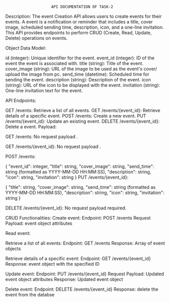                         API DOCUMENTATION OF TASK-2

Description:
The event Creation API allows users to create events for their events. A event is a notification or reminder that includes a title, cover image, scheduled sending time, description, icon, and a one-line invitation. This API provides endpoints to perform CRUD (Create, Read, Update, Delete) operations on events.

Object Data Model:

id (integer): Unique identifier for the event.
event_id (integer): ID of the event the event is associated with.
title (string): Title of the event.
cover_image (string): URL of the image to be used as the event's cover/ upload the image from pc.
send_time (datetime): Scheduled time for sending the event.
description (string): Description of the event.
icon (string): URL of the icon to be displayed with the event.
invitation (string): One-line invitation text for the event.

API Endpoints:

GET /events: Retrieve a list of all events.
GET /events/{event_id}: Retrieve details of a specific event.
POST /events: Create a new event.
PUT /events/{event_id}: Update an existing event.
DELETE /events/{event_id}: Delete a event.
Payload:

GET /events:
No request payload .

GET /events/{event_id}:
No request payload .

POST /events:

{
  "event_id": integer,
  "title": string,
  "cover_image": string,
  "send_time": string (formatted as YYYY-MM-DD HH:MM:SS),
  "description": string,
  "icon": string,
  "invitation": string
}
PUT /events/{event_id}:

{
  "title": string,
  "cover_image": string,
  "send_time": string (formatted as YYYY-MM-DD HH:MM:SS),
  "description": string,
  "icon": string,
  "invitation": string
}

DELETE /events/{event_id}:
No request payload required.

CRUD Functionalities:
Create event:
Endpoint: POST /events
Request Payload: event object attributes 

Read event:

Retrieve a list of all events:
Endpoint: GET /events
Response: Array of event objects

Retrieve details of a specific event:
Endpoint: GET /events/{event_id}
Response: event object with the specified ID

Update event:
Endpoint: PUT /events/{event_id}
Request Payload: Updated event object attributes 
Response: Updated event object

Delete event:
Endpoint: DELETE /events/{event_id}
Response: delete the event from the databse